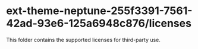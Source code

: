 # ext-theme-neptune-255f3391-7561-42ad-93e6-125a6948c876/licenses

This folder contains the supported licenses for third-party use.
